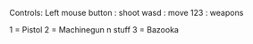 Controls:
Left mouse button : shoot
wasd : move
123 : weapons

1 = Pistol
2 = Machinegun n stuff
3 = Bazooka
